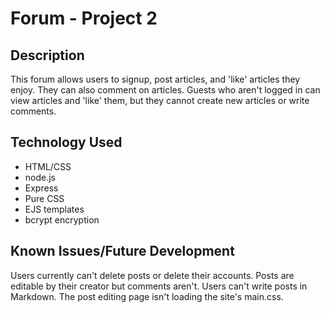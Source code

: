 # Forum - Project 2

## Description  

This forum allows users to signup, post articles, and 'like' articles they enjoy. They can also comment on articles. Guests who aren't logged in can view articles and 'like' them, but they cannot create new articles or write comments.

## Technology Used  
- HTML/CSS
- node.js  
- Express  
- Pure CSS  
- EJS templates  
- bcrypt encryption  

## Known Issues/Future Development
Users currently can't delete posts or delete their accounts. Posts are editable by their creator but comments aren't. Users can't write posts in Markdown. The post editing page isn't loading the site's main.css.
